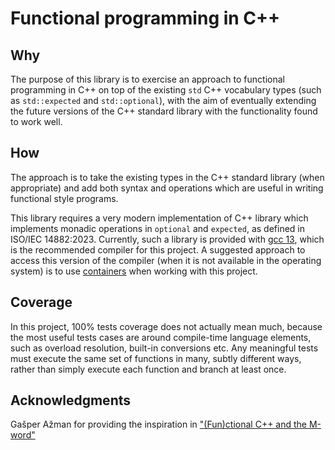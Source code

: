 # Functional programming in C++

## Why

The purpose of this library is to exercise an approach to functional programming in C++ on top of the existing `std` C++ vocabulary types (such as `std::expected` and `std::optional`), with the aim of eventually extending the future versions of the C++ standard library with the functionality found to work well.

## How

The approach is to take the existing types in the C++ standard library (when appropriate) and add both syntax and operations which are useful in writing functional style programs.

This library requires a very modern implementation of C++ library which implements monadic operations in `optional` and `expected`, as defined in ISO/IEC 14882:2023. Currently, such a library is provided with [gcc 13][gcc-standard-support], which is the recommended compiler for this project. A suggested approach to access this version of the compiler (when it is not available in the operating system) is to use [containers][vscode-devcontainers] when working with this project.

[gcc-standard-support]: https://gcc.gnu.org/projects/cxx-status.html
[vscode-devcontainers]: https://code.visualstudio.com/docs/devcontainers/containers

## Coverage

In this project, 100% tests coverage does not actually mean much, because the most useful tests cases are around compile-time language elements, such as overload resolution, built-in conversions etc. Any meaningful tests must execute the same set of functions in many, subtly different ways, rather than simply execute each function and branch at least once.

## Acknowledgments

Gašper Ažman for providing the inspiration in ["(Fun)ctional C++ and the M-word"][gasper-functional-presentation]

[gasper-functional-presentation]: https://youtu.be/Jhggz8rtHbk?si=T-3DXPcvgE_Y5cpH
